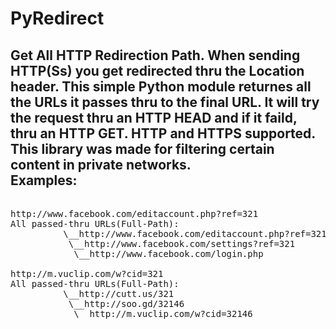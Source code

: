 PyRedirect
==========

Get All HTTP Redirection Path. 
When sending HTTP(Ss) you get redirected thru the Location header. This simple Python module returnes all the URLs it passes thru to the final URL. It will try the request thru an HTTP HEAD and if it faild, thru an HTTP GET. HTTP and HTTPS supported.  
This library was made for filtering certain content in private networks.  
Examples:
---
<pre>

http://www.facebook.com/editaccount.php?ref=321
All passed-thru URLs(Full-Path): 
          \__http://www.facebook.com/editaccount.php?ref=321
           \__http://www.facebook.com/settings?ref=321
            \__http://www.facebook.com/login.php
            
http://m.vuclip.com/w?cid=321
All passed-thru URLs(Full-Path): 
          \__http://cutt.us/321
           \__http://soo.gd/32146
            \__http://m.vuclip.com/w?cid=32146
</pre>